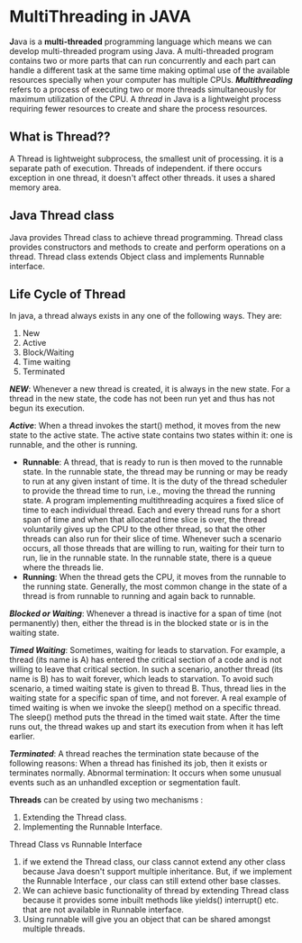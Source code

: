 # MultiThreading in JAVA

**J**ava is a **multi-threaded** programming language which means we can develop multi-threaded program using Java. A multi-threaded program contains two or more parts that can run concurrently and each part can handle a different task at the same time making optimal use of the available resources specially when your computer has multiple CPUs.
**_Multithreading_** refers to a process of executing two or more threads simultaneously for maximum utilization of the CPU. A _thread_ in Java is a lightweight process requiring fewer resources to create and share the process resources.

## What is Thread??

A Thread is lightweight subprocess, the smallest unit of processing. it is a separate path of execution.
Threads of independent. if there occurs exception in one thread, it doesn't affect other threads. it uses a shared memory area.

## Java Thread class

Java provides Thread class to achieve thread programming. Thread class provides constructors
and methods to create and perform operations on a thread. Thread class extends Object class
and implements Runnable interface.

## Life Cycle of Thread

In java, a thread always exists in any one of the following ways. They are:

1. New
2. Active
3. Block/Waiting
4. Time waiting
5. Terminated

**_NEW_**:
Whenever a new thread is created, it is always in the new state. For a thread in the new state, the code has not been run yet and thus has not begun its execution.

**_Active_**: When a thread invokes the start() method, it moves from the new state to the active state. The active state contains two states within it: one is runnable, and the other is running.

- **Runnable**: A thread, that is ready to run is then moved to the runnable state. In the runnable state, the thread may be running or may be ready to run at any given instant of time. It is the duty of the thread scheduler to provide the thread time to run, i.e., moving the thread the running state.
  A program implementing multithreading acquires a fixed slice of time to each individual thread. Each and every thread runs for a short span of time and when that allocated time slice is over, the thread voluntarily gives up the CPU to the other thread, so that the other threads can also run for their slice of time. Whenever such a scenario occurs, all those threads that are willing to run, waiting for their turn to run, lie in the runnable state. In the runnable state, there is a queue where the threads lie.
- **Running**: When the thread gets the CPU, it moves from the runnable to the running state. Generally, the most common change in the state of a thread is from runnable to running and again back to runnable.

**_Blocked or Waiting_**: Whenever a thread is inactive for a span of time (not permanently) then, either the thread is in the blocked state or is in the waiting state.

**_Timed Waiting_**: Sometimes, waiting for leads to starvation. For example, a thread (its name is A) has entered the critical section of a code and is not willing to leave that critical section. In such a scenario, another thread (its name is B) has to wait forever, which leads to starvation. To avoid such scenario, a timed waiting state is given to thread B. Thus, thread lies in the waiting state for a specific span of time, and not forever. A real example of timed waiting is when we invoke the sleep() method on a specific thread. The sleep() method puts the thread in the timed wait state. After the time runs out, the thread wakes up and start its execution from when it has left earlier.

**_Terminated_**: A thread reaches the termination state because of the following reasons:
When a thread has finished its job, then it exists or terminates normally.
Abnormal termination: It occurs when some unusual events such as an unhandled exception or segmentation fault.

**Threads** can be created by using two mechanisms :

1. Extending the Thread class.
2. Implementing the Runnable Interface.

Thread Class vs Runnable Interface

1. if we extend the Thread class, our class cannot extend any other class because Java doesn't support multiple inheritance. But, if we implement the Runnable Interface , our class can still extend other base classes.
2. We can achieve basic functionality of thread by extending Thread class because it provides some inbuilt methods like yields() interrupt() etc. that are not available in Runnable interface.
3. Using runnable will give you an object that can be shared amongst multiple threads.

